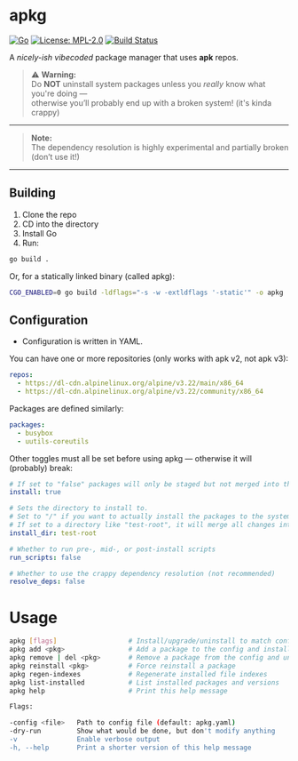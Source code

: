 # apkg

[![Go](https://img.shields.io/badge/go-≥1.21-blue?logo=go)](https://go.dev/) [![License: MPL-2.0](https://img.shields.io/badge/License-MPL_2.0-brightgreen.svg)](https://opensource.org/licenses/MPL-2.0)
 [![Build Status](https://img.shields.io/badge/build-passing-brightgreen)](#)

A *nicely-ish vibecoded* package manager that uses **apk** repos.  

> ⚠ **Warning:**  
> Do **NOT** uninstall system packages unless you *really* know what you're doing —  
> otherwise you’ll probably end up with a broken system! (it's kinda crappy)

---

> **Note:**  
> The dependency resolution is highly experimental and partially broken (don’t use it!)

---

## Building

1. Clone the repo
2. CD into the directory
3. Install Go  
4. Run:  

```bash
go build .
```

Or, for a statically linked binary (called apkg):

```bash
CGO_ENABLED=0 go build -ldflags="-s -w -extldflags '-static'" -o apkg
```
## Configuration

* Configuration is written in YAML.

You can have one or more repositories (only works with apk v2, not apk v3):
```yaml
repos:
  - https://dl-cdn.alpinelinux.org/alpine/v3.22/main/x86_64
  - https://dl-cdn.alpinelinux.org/alpine/v3.22/community/x86_64
```
Packages are defined similarly:
```yaml
packages:
  - busybox
  - uutils-coreutils
```
Other toggles must all be set before using apkg — otherwise it will (probably) break:
```yaml
# If set to "false" packages will only be staged but not merged into the system
install: true

# Sets the directory to install to.
# Set to "/" if you want to actually install the packages to the system.
# If set to a directory like "test-root", it will merge all changes into that folder instead of root.
install_dir: test-root

# Whether to run pre-, mid-, or post-install scripts
run_scripts: false

# Whether to use the crappy dependency resolution (not recommended)
resolve_deps: false
```

# Usage
```bash
apkg [flags]                  # Install/upgrade/uninstall to match config
apkg add <pkg>                # Add a package to the config and install it
apkg remove | del <pkg>       # Remove a package from the config and uninstall it
apkg reinstall <pkg>          # Force reinstall a package
apkg regen-indexes            # Regenerate installed file indexes
apkg list-installed           # List installed packages and versions
apkg help                     # Print this help message

Flags:

-config <file>   Path to config file (default: apkg.yaml)
-dry-run         Show what would be done, but don't modify anything
-v               Enable verbose output
-h, --help       Print a shorter version of this help message
```
